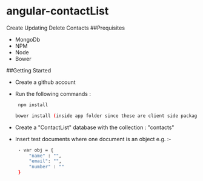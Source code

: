 # angular-contactList
Create Updating Delete Contacts
##Prequisites
 * MongoDb
 * NPM
 * Node
 * Bower

##Getting Started
 * Create a github account
 * Run the following commands : 
 
     ```bash
      npm install
      ```

    ```bash
    bower install (inside app folder since these are client side packages)
    ```
 * Create a "ContactList" database with the collection : "contacts"
 * Insert test documents where one document is an object e.g. :-

   ```bash
 	- var obj = {
 	    "name" : "",
		"email": "",
        "number" : ""
 	}
 	```


